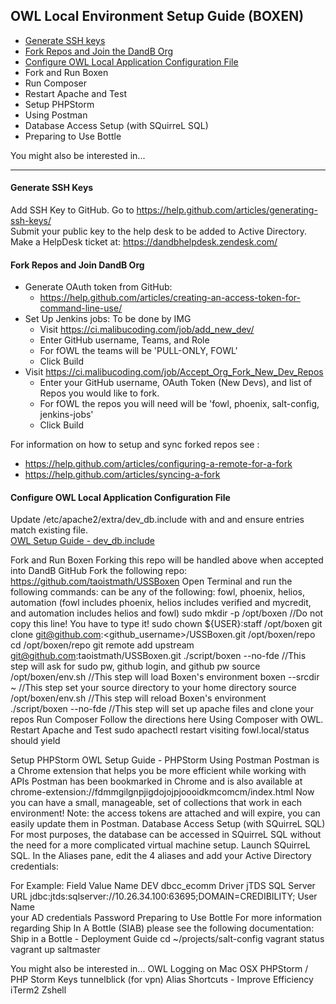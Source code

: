 ## OWL Local Environment Setup Guide (BOXEN)

* [Generate SSH keys](#genarate_SSH) 
* [Fork Repos and Join the DandB Org](#fork_repo)
* [Configure OWL Local Application Configuration File](#config_OWL)
* Fork and Run Boxen
* Run Composer 
* Restart Apache and Test
* Setup PHPStorm
* Using Postman
* Database Access Setup (with SQuirreL SQL)
* Preparing to Use Bottle

You might also be interested in...

------------------------------------------------------------------------
#### <a name="genarate_SSH"></a>
#### Generate SSH Keys
Add SSH Key to GitHub. Go to https://help.github.com/articles/generating-ssh-keys/  
Submit your public key to the help desk to be added to Active Directory.   
Make a HelpDesk ticket at: https://dandbhelpdesk.zendesk.com/
#### <a name="fork_repo"></a>
#### Fork Repos and Join DandB Org
* Generate OAuth token from GitHub:  
  * https://help.github.com/articles/creating-an-access-token-for-command-line-use/  
* Set Up Jenkins jobs: To be done by IMG
  * Visit https://ci.malibucoding.com/job/add_new_dev/  
  * Enter GitHub username, Teams, and Role  
  * For fOWL the teams will be 'PULL-ONLY, FOWL'  
  * Click Build  
* Visit https://ci.malibucoding.com/job/Accept_Org_Fork_New_Dev_Repos
  * Enter your GitHub username, OAuth Token (New Devs), and list of Repos you would like to fork.
  * For fOWL the repos you will need will be 'fowl, phoenix, salt-config, jenkins-jobs'
  * Click Build  

For information on how to setup and sync forked repos see :  
 * https://help.github.com/articles/configuring-a-remote-for-a-fork  
 * https://help.github.com/articles/syncing-a-fork  
#### <a name="config_OWL"></a>
#### Configure OWL Local Application Configuration File  
Update /etc/apache2/extra/dev_db.include with <username> and <password> and ensure entries match existing file.  
[OWL Setup Guide - dev_db.include](https://dunandb.jira.com/wiki/display/OWL/OWL+Setup+Guide+-+dev_db.include)  
 
Fork and Run Boxen
Forking this repo will be handled above when accepted into DandB GitHub
Fork the following repo: https://github.com/taoistmath/USSBoxen
Open Terminal and run the following commands:
<team> can be any of the following: fowl, phoenix, helios, automation
(fowl includes phoenix, helios includes verified and mycredit, and automation includes helios and fowl)
sudo mkdir -p /opt/boxen       //Do not copy this line! You have to type it!
sudo chown ${USER}:staff /opt/boxen
git clone git@github.com:<github_username>/USSBoxen.git /opt/boxen/repo
cd /opt/boxen/repo
git remote add upstream git@github.com:taoistmath/USSBoxen.git
./script/boxen --no-fde        //This step will ask for sudo pw, github login, and github pw
source /opt/boxen/env.sh       //This step will load Boxen's environment
boxen --srcdir ~               //This step set your source directory to your home directory
source /opt/boxen/env.sh       //This step will reload Boxen's environment
./script/boxen --no-fde <team> //This step will set up apache files and clone your repos
Run Composer
Follow the directions here Using Composer with OWL.
Restart Apache and Test
sudo apachectl restart
visiting fowl.local/status should yield

Setup PHPStorm
OWL Setup Guide - PHPStorm
Using Postman
Postman is a Chrome extension that helps you be more efficient while working with APIs
Postman has been bookmarked in Chrome and is also available at chrome-extension://fdmmgilgnpjigdojojpjoooidkmcomcm/index.html
Now you can have a small, manageable, set of collections that work in each environment!
Note: the access tokens are attached and will expire, you can easily update them in Postman.
Database Access Setup (with SQuirreL SQL)
For most purposes, the database can be accessed in SQuirreL SQL without the need for a more complicated virtual machine setup.
Launch SQuirreL SQL.
In the Aliases pane, edit the 4 aliases and add your Active Directory credentials:

For Example:
Field	Value
Name	DEV dbcc_ecomm
Driver	jTDS SQL Server
URL	
jdbc:jtds:sqlserver://10.26.34.100:63695;DOMAIN=CREDIBILITY;
User Name	
your AD credentials
Password
Preparing to Use Bottle
For more information regarding Ship In A Bottle (SIAB) please see the following documentation:
Ship in a Bottle - Deployment Guide
cd ~/projects/salt-config
vagrant status
vagrant up saltmaster
 

You might also be interested in...
OWL Logging on Mac OSX
PHPStorm / PHP Storm Keys
tunnelblick (for vpn)
Alias Shortcuts - Improve Efficiency
iTerm2
Zshell


